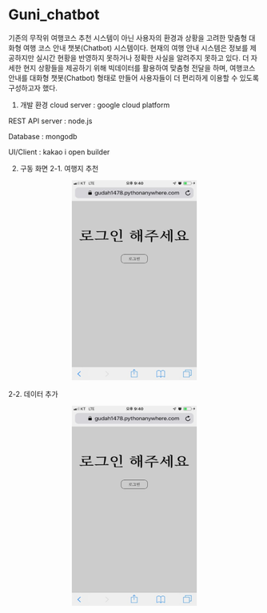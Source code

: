 # Guni_chatbot
기존의 무작위 여행코스 추천 시스템이 아닌 사용자의 환경과 상황을 고려한 맞춤형 대화형 여행 코스 안내 챗봇(Chatbot) 시스템이다.
현재의 여행 안내 시스템은 정보를 제공하지만 실시간 현황을 반영하지 못하거나 정확한 사실을 알려주지 못하고 있다. 
더 자세한 현지 상황들을 제공하기 위해 빅데이터를 활용하여 맞춤형 전달을 하며, 여행코스 안내를 대화형 챗봇(Chatbot) 형태로 만들어 
사용자들이 더 편리하게 이용할 수 있도록 구성하고자 했다. 

1. 개발 환경
cloud server : google cloud platform
  
REST API server : node.js
  
Database : mongodb
  
UI/Client : kakao i open builder
 
2. 구동 화면
2-1. 여행지 추천
<p align="center"><img src="https://github.com/dgu-pmos/secretary_mo/blob/master/images/login_cap.jpeg" width="250" height="400"></p>

2-2. 데이터 추가
<p align="center"><img src="https://github.com/dgu-pmos/secretary_mo/blob/master/images/login_cap.jpeg" width="250" height="400"></p>
